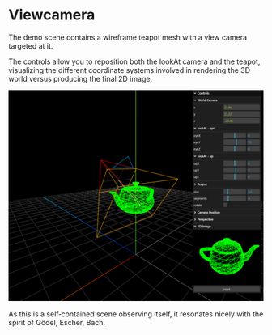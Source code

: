 # Viewcamera

The demo scene contains a wireframe teapot mesh with a view camera targeted at it.

The controls allow you to reposition both the lookAt camera and the teapot,
visualizing the different coordinate systems involved in rendering the 3D world
versus producing the final 2D image.

![ViewCamera Demo](./demo.png)

As this is a self‑contained scene observing itself,
it resonates nicely with the spirit of Gödel, Escher, Bach.